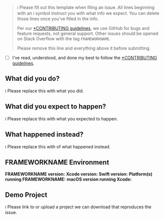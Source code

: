 > ℹ Please fill out this template when filing an issue.
> All lines beginning with an ℹ symbol instruct you with what info we expect. You can delete those lines once you've filled in the info.
>
> Per our [*CONTRIBUTING guidelines](https://github.com/FRAMEWORKGITHUBNAME/FRAMEWORKNAME/blob/master/CONTRIBUTING.md), we use GitHub for
> bugs and feature requests, not general support. Other issues should be opened on Stack Overflow with the tag `FRAMEWORKNAME`.
>
> Please remove this line and everything above it before submitting.

* [ ] I've read, understood, and done my best to follow the [*CONTRIBUTING guidelines](https://github.com/FRAMEWORKGITHUBNAME/FRAMEWORKNAME/blob/master/CONTRIBUTING.md).

## What did you do?

ℹ Please replace this with what you did.

## What did you expect to happen?

ℹ Please replace this with what you expected to happen.

## What happened instead?

ℹ Please replace this with of what happened instead.

## FRAMEWORKNAME Environment

**FRAMEWORKNAME version:**
**Xcode version:**
**Swift version:**
**Platform(s) running FRAMEWORKNAME:**
**macOS version running Xcode:**

## Demo Project

ℹ Please link to or upload a project we can download that reproduces the issue.
